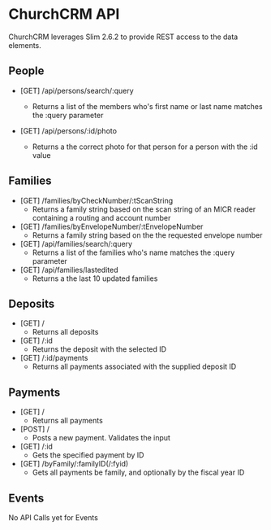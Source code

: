 # ChurchCRM API
ChurchCRM leverages Slim 2.6.2 to provide REST access to the data elements.

## People
* [GET] /api/persons/search/:query
  * Returns a list of the members who's first name or last name matches the :query parameter

* [GET] /api/persons/:id/photo
  * Returns a the correct photo for that person for a person with the :id value

## Families

* [GET] /families/byCheckNumber/:tScanString
  * Returns a family string based on the scan string of an MICR reader containing a routing and account number
* [GET] /families/byEnvelopeNumber/:tEnvelopeNumber
  * Returns a family string based on the the requested envelope number
* [GET] /api/families/search/:query
  * Returns a list of the families who's name matches the :query parameter
* [GET] /api/families/lastedited
  * Returns a the last 10 updated families 

## Deposits
* [GET] /
  * Returns all deposits
* [GET] /:id
  * Returns the deposit with the selected ID
* [GET] /:id/payments
  * Returns all payments associated with the supplied deposit ID

## Payments
* [GET] /
  * Returns all payments
* [POST] / 
  * Posts a new payment.  Validates the input
* [GET] /:id
  * Gets the specified payment by ID
* [GET] /byFamily/:familyID(/:fyid)
  * Gets all payments be family, and optionally by the fiscal year ID

 

## Events
No API Calls yet for Events

## 